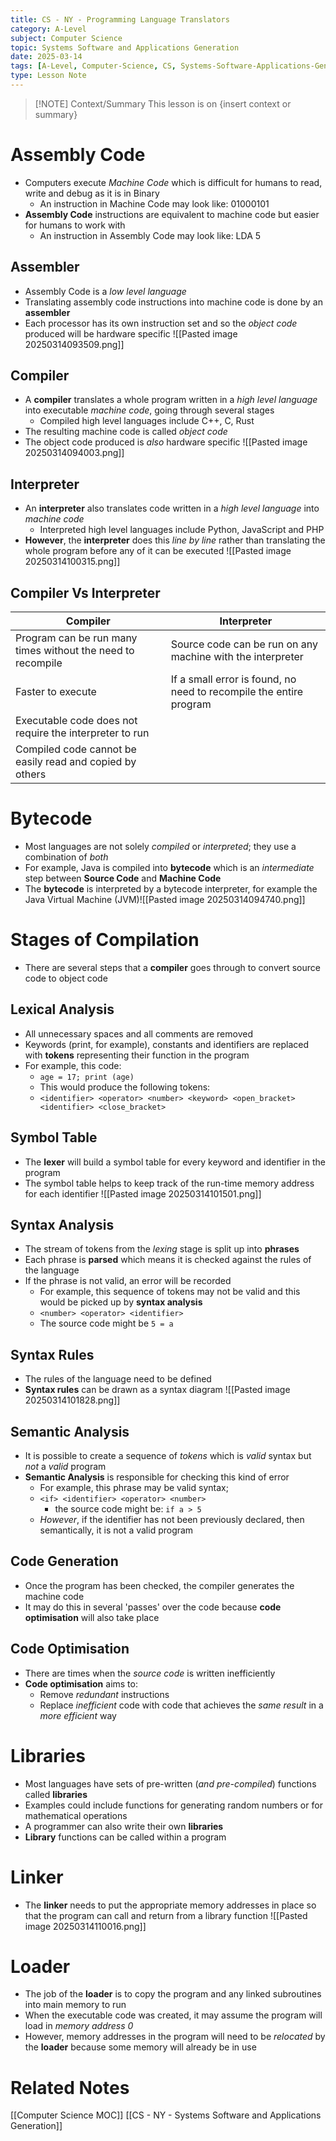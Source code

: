 ```yaml
---
title: CS - NY - Programming Language Translators
category: A-Level
subject: Computer Science
topic: Systems Software and Applications Generation
date: 2025-03-14
tags: [A-Level, Computer-Science, CS, Systems-Software-Applications-Generation]
type: Lesson Note
---
```


> [!NOTE] Context/Summary
> This lesson is on {insert context or summary}

# Assembly Code
- Computers execute *Machine Code* which is difficult for humans to read, write and debug as it is in Binary
	- An instruction in Machine Code may look like: 01000101
- **Assembly Code** instructions are equivalent to machine code but easier for humans to work with
	- An instruction in Assembly Code may look like: LDA 5

## Assembler
- Assembly Code is a *low level language*
- Translating assembly code instructions into machine code is done by an **assembler**
- Each processor has its own instruction set and so the *object code* produced will be hardware specific ![[Pasted image 20250314093509.png]]
## Compiler
- A **compiler** translates a whole program written in a *high level language* into executable *machine code*, going through several stages
	- Compiled high level languages include C++, C, Rust
- The resulting machine code is called *object code*
- The object code produced is *also* hardware specific ![[Pasted image 20250314094003.png]]
## Interpreter
- An **interpreter** also translates code written in a *high level language* into *machine code*
	- Interpreted high level languages include Python, JavaScript and PHP
- **However**, the **interpreter** does this *line by line* rather than translating the whole program before any of it can be executed ![[Pasted image 20250314100315.png]]
## Compiler Vs Interpreter

| Compiler                                                    | Interpreter                                                        |
| ----------------------------------------------------------- | ------------------------------------------------------------------ |
| Program can be run many times without the need to recompile | Source code can be run on any machine with the interpreter         |
| Faster to execute                                           | If a small error is found, no need to recompile the entire program |
| Executable code does not require the interpreter to run     |                                                                    |
| Compiled code cannot be easily read and copied by others    |                                                                    |

# Bytecode
- Most languages are not solely *compiled* or *interpreted*; they use a combination of *both*
- For example, Java is compiled into **bytecode** which is an *intermediate* step between **Source Code** and **Machine Code**
- The **bytecode** is interpreted by a bytecode interpreter, for example the Java Virtual Machine (JVM)![[Pasted image 20250314094740.png]]

# Stages of Compilation
- There are several steps that a **compiler** goes through to convert source code to object code
## Lexical Analysis
- All unnecessary spaces and all comments are removed
- Keywords (print, for example), constants and identifiers are replaced with **tokens** representing their function in the program
- For example, this code:
	- `age = 17; print (age)`
	- This would produce the following tokens:
	- `<identifier> <operator> <number> <keyword> <open_bracket> <identifier> <close_bracket>`
## Symbol Table
- The **lexer** will build a symbol table for every keyword and identifier in the program
- The symbol table helps to keep track of the run-time memory address for each identifier ![[Pasted image 20250314101501.png]]
## Syntax Analysis
- The stream of tokens from the *lexing* stage is split up into **phrases**
- Each phrase is **parsed** which means it is checked against the rules of the language
- If the phrase is not valid, an error will be recorded
	- For example, this sequence of tokens may not be valid and this would be picked up by **syntax analysis**
	- `<number> <operator> <identifier>`
	- The source code might be `5 = a`
## Syntax Rules
- The rules of the language need to be defined
- **Syntax rules** can be drawn as a syntax diagram ![[Pasted image 20250314101828.png]]

## Semantic Analysis
- It is possible to create a sequence of *tokens* which is *valid* syntax but *not* a *valid* program
- **Semantic Analysis** is responsible for checking this kind of error
	- For example, this phrase may be valid syntax;
	- `<if> <identifier> <operator> <number>`
		- the source code might be: `if a > 5`
	- *However*, if the identifier has not been previously declared, then semantically, it is not a valid program
## Code Generation
- Once the program has been checked, the compiler generates the machine code
- It may do this in several 'passes' over the code because **code optimisation** will also take place
## Code Optimisation
- There are times when the *source code* is written inefficiently
- **Code optimisation** aims to:
	- Remove *redundant* instructions
	- Replace *inefficient* code with code that achieves the *same result* in a *more efficient* way

# Libraries
- Most languages have sets of pre-written (*and pre-compiled*) functions called **libraries**
- Examples could include functions for generating random numbers or for mathematical operations
- A programmer can also write their own **libraries**
- **Library** functions can be called within a program
# Linker
- The **linker** needs to put the appropriate memory addresses in place so that the program can call and return from a library function ![[Pasted image 20250314110016.png]]
# Loader
- The job of the **loader** is to copy the program and any linked subroutines into main memory to run
- When the executable code was created, it may assume the program will load in *memory address 0*
- However, memory addresses in the program will need to be *relocated* by the **loader** because some memory will already be in use
# Related Notes
[[Computer Science MOC]]
[[CS - NY - Systems Software and Applications Generation]]